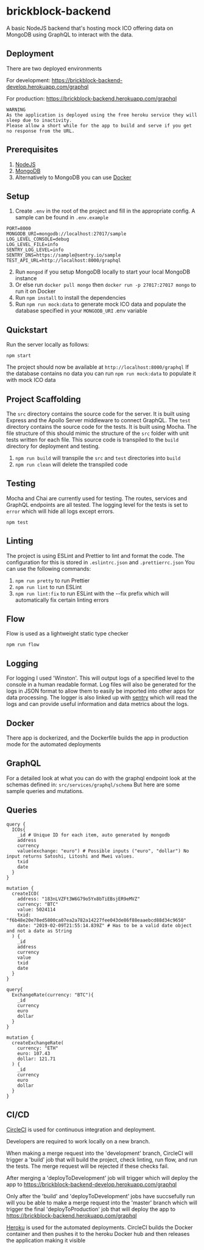 # brickblock-backend
A basic NodeJS backend that's hosting mock ICO offering data on MongoDB using GraphQL to interact with the data.


## Deployment
There are two deployed environments 

For development: https://brickblock-backend-develop.herokuapp.com/graphql

For production: https://brickblock-backend.herokuapp.com/graphql
```
WARNING
As the application is deployed using the free heroku service they will sleep due to inactivity. 
Please allow a short while for the app to build and serve if you get no response from the URL.
```


## Prerequisites
1. [NodeJS](https://nodejs.org/)
2. [MongoDB](https://docs.mongodb.com/manual/administration/install-community/)
3. Alternatively to MongoDB you can use [Docker](https://docs.docker.com/install/)

## Setup
1. Create `.env` in the root of the project and fill in the appropriate config. A sample can be found in `.env.example`
```
PORT=8000
MONGODB_URI=mongodb://localhost:27017/sample
LOG_LEVEL_CONSOLE=debug
LOG_LEVEL_FILE=info
SENTRY_LOG_LEVEL=info
SENTRY_DNS=https://sample@sentry.io/sample
TEST_API_URL=http://localhost:8000/graphql
```
2. Run `mongod` if you setup MongoDB locally to start your local MongoDB instance
3. Or else run `docker pull mongo` then `docker run -p 27017:27017 mongo` to run it on Docker
4. Run `npm install` to install the dependencies
5. Run `npm run mock:data` to generate mock ICO data and populate the database specified in your `MONGODB_URI` .env variable


## Quickstart
Run the server locally as follows:

```
npm start
```

The project should now be available at `http://localhost:8000/graphql`
If the database contains no data you can run `npm run mock:data` to populate it with mock ICO data

## Project Scaffolding
The `src` directory contains the source code for the server. It is built using Express and the Apollo Server middleware to connect GraphQL. The `test` directory contains the source code for the tests. It is built using Mocha. The file structure of this should mimic the structure of the `src` folder with unit tests written for each file.
This source code is transpiled to the `build` directory for deployment and testing.
1. `npm run build` will transpile the `src` and `test` directories into `build`
2. `npm run clean` will delete the transpiled code

## Testing
Mocha and Chai are currently used for testing. The routes, services and GraphQL endpoints are all tested.  The logging level for the tests is set to `error` which will hide all logs except errors.
```
npm test
```

## Linting
The project is using ESLint and Prettier to lint and format the code. The configuration for this is stored in `.eslintrc.json` and `.prettierrc.json` You can use the following commands:
1. `npm run pretty` to run Prettier
2. `npm run lint` to run ESLint
3. `npm run lint:fix` to run ESLint with the --fix prefix which will automatically fix certain linting errors

## Flow
Flow is used as a lightweight static type checker
```
npm run flow
```


## Logging
For logging I used 'Winston'. This will output logs of a specified level to the console in a human readable format. Log files will also be generated for the logs in JSON format to allow them to easily be imported into other apps for data processing. The logger is also linked up with [sentry](https://sentry.io) which will read the logs and can provide useful information and data metrics about the logs.


## Docker
There app is dockerized, and the Dockerfile builds the app in production mode for the automated deployments

## GraphQL
For a detailed look at what you can do with the graphql endpoint look at the schemas defined in: `src/services/graphql/schema`
But here are some sample queries and mutations.

## Queries
```
query {
  ICOs{
    _id # Unique ID for each item, auto generated by mongodb
    address
    currency
    value(exchange: "euro") # Possible inputs ("euro", "dollar") No input returns Satoshi, Litoshi and Mwei values. 
    txid
    date
  }
}

mutation {
  createICO(
    address: "183nLVZFt3W6G79o5Yx8bTiEBsjER9eMVZ"
    currency: "BTC"
    value: 5024114
    txid: "f6b48e20e78ed5800ca07ea2a782a14227fee043de86f88eaaebcd88d34c9650"
    date: "2019-02-09T21:55:14.839Z" # Has to be a valid date object and not a date as String
  ) {
    _id
    address
    currency
    value
    txid
    date
  }
}

query{
  ExchangeRate(currency: "BTC"){
    _id
    currency
    euro
    dollar
  }
}

mutation {
  createExchangeRate(
    currency: "ETH"
    euro: 107.43
    dollar: 121.71
  ) {
    _id
    currency
    euro
    dollar
  }
}
```


## CI/CD
[CircleCI](https://circleci.com/) is used for continuous integration and deployment.

Developers are required to work locally on a new branch. 

When making a merge request into the 'development' branch, CircleCI will trigger a 'build' job that will build the project, check linting, run flow, and run the tests. The merge request will be rejected if these checks fail.

After merging a 'deployToDevelopment' job will trigger which will deploy the app to https://brickblock-backend-develop.herokuapp.com/graphql

Only after the 'build' and 'deployToDevelopment' jobs have succsefully run will you be able to make a merge request into the 'master' branch which will trigger the final 'deployToProduction' job that will deploy the app to https://brickblock-backend.herokuapp.com/graphql

[Heroku](https://www.heroku.com/) is used for the automated deployments. CircleCI builds the Docker container and then pushes it to the heroku Docker hub and then releases the application making it visible
